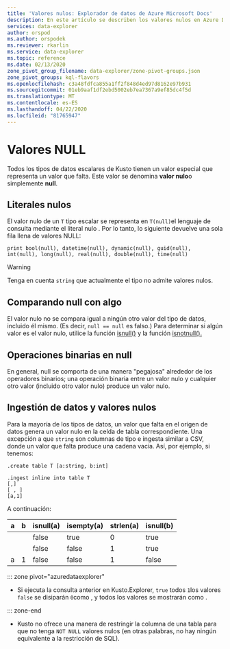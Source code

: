 ```yaml
---
title: 'Valores nulos: Explorador de datos de Azure Microsoft Docs'
description: En este artículo se describen los valores nulos en Azure Data Explorer.
services: data-explorer
author: orspod
ms.author: orspodek
ms.reviewer: rkarlin
ms.service: data-explorer
ms.topic: reference
ms.date: 02/13/2020
zone_pivot_group_filename: data-explorer/zone-pivot-groups.json
zone_pivot_groups: kql-flavors
ms.openlocfilehash: c3a48fdfca855a1ff2f848d4ed97d8162e97b931
ms.sourcegitcommit: 01eb9aaf1df2ebd5002eb7ea7367a9ef85dc4f5d
ms.translationtype: MT
ms.contentlocale: es-ES
ms.lasthandoff: 04/22/2020
ms.locfileid: "81765947"
---
```

# <a name="null-values"></a>Valores NULL

Todos los tipos de datos escalares de Kusto tienen un valor especial que representa un valor que falta.
Este valor se denomina **valor nulo**o simplemente **null**.

## <a name="null-literals"></a>Literales nulos

El valor nulo de un `T` tipo escalar se representa en `T(null)`el lenguaje de consulta mediante el literal nulo .
Por lo tanto, lo siguiente devuelve una sola fila llena de valores NULL:

```kusto
print bool(null), datetime(null), dynamic(null), guid(null), int(null), long(null), real(null), double(null), time(null)
```

> [!WARNING]
> Tenga en cuenta `string` que actualmente el tipo no admite valores nulos.

## <a name="comparing-null-to-something"></a>Comparando null con algo

El valor nulo no se compara igual a ningún otro valor del tipo de datos, incluido él mismo. (Es decir, `null == null` es falso.) Para determinar si algún valor es el valor nulo, utilice la función [isnull()](../isnullfunction.md) y la función [isnotnull().](../isnotnullfunction.md)

## <a name="binary-operations-on-null"></a>Operaciones binarias en null

En general, null se comporta de una manera "pegajosa" alrededor de los operadores binarios; una operación binaria entre un valor nulo y cualquier otro valor (incluido otro valor nulo) produce un valor nulo.

## <a name="data-ingestion-and-null-values"></a>Ingestión de datos y valores nulos

Para la mayoría de los tipos de datos, un valor que falta en el origen de datos genera un valor nulo en la celda de tabla correspondiente. Una excepción a que `string` son columnas de tipo e ingesta similar a CSV, donde un valor que falta produce una cadena vacía.
Así, por ejemplo, si tenemos: 

```kusto
.create table T [a:string, b:int]

.ingest inline into table T
[,]
[ , ]
[a,1]
```

A continuación:

|a     |b     |isnull(a)|isempty(a)|strlen(a)|isnull(b)|
|------|------|---------|----------|---------|---------|
|&nbsp;|&nbsp;|false    |true      |0        |true     |
|&nbsp;|&nbsp;|false    |false     |1        |true     |
|a     |1     |false    |false     |1        |false    |

::: zone pivot="azuredataexplorer"

* Si ejecuta la consulta anterior en Kusto.Explorer, `true` todos `1`los valores `false` se disiparán `0`como , y todos los valores se mostrarán como .

::: zone-end

* Kusto no ofrece una manera de restringir la columna de una tabla para que no tenga `NOT NULL` valores nulos (en otras palabras, no hay ningún equivalente a la restricción de SQL).
